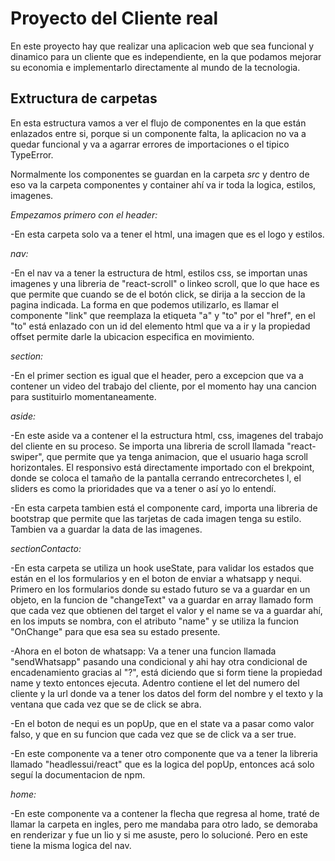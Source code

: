 # Proyecto del Cliente real

En este proyecto hay que realizar una aplicacion web que sea funcional y dinamico para un cliente que es independiente, en la que
podamos mejorar su economia e implementarlo directamente al mundo de la tecnologia.

## Extructura de carpetas

En esta estructura vamos a ver el flujo de componentes en la que están enlazados entre si, porque si un componente falta, la aplicacion
no va a quedar funcional y va a agarrar errores de importaciones o el tipico TypeError.

Normalmente los componentes se guardan en la carpeta *src* y dentro de eso va la carpeta componentes y container ahí va ir toda la logica, estilos, imagenes.

*Empezamos primero con el header:*

-En esta carpeta solo va a tener el html, una imagen que es el logo y estilos.

*nav:*

-En el nav va a tener la estructura de html, estilos css, se importan unas imagenes y una libreria de "react-scroll" o linkeo scroll, que lo que hace es que permite que cuando se de el botón click, se dirija a la seccion de la pagina indicada.
La forma en que podemos utilizarlo, es llamar el componente "link" que reemplaza la etiqueta "a" y "to" por el "href", en el "to" está enlazado con un id del elemento html que va a ir y la propiedad offset permite darle la ubicacion especifica en movimiento.

*section:*

-En el primer section es igual que el header, pero a excepcion que va a contener un video del trabajo del cliente, por el momento hay una cancion para sustituirlo momentaneamente.

*aside:*

-En este aside va a contener el la estructura html, css, imagenes del trabajo del cliente en su proceso. Se importa una libreria de scroll llamada "react-swiper", que permite que ya tenga animacion, que el usuario haga scroll horizontales. El responsivo está directamente importado con el brekpoint, donde se coloca el tamaño de la pantalla cerrando entrecorchetes l, el sliders es como la prioridades que va a tener o así yo lo entendí.

-En esta carpeta tambien está el componente card, importa una libreria de bootstrap que permite que las tarjetas de cada imagen tenga su estilo. Tambien va a guardar la data de las imagenes.

*sectionContacto:*

-En esta carpeta se utiliza un hook useState, para validar los estados que están en el los formularios y en el boton de enviar a whatsapp y nequi. Primero en los formularios donde su estado futuro se va a guardar en un objeto, en la funcion de "changeText" va a guardar en array llamado form que cada vez que obtienen del target el valor y el name se va a guardar ahí, en los imputs se nombra, con el atributo "name" y se utiliza la funcion "OnChange" para que esa sea su estado presente.

-Ahora en el boton de whatsapp: Va a tener una funcion llamada "sendWhatsapp" pasando una condicional y ahi hay otra condicional de encadenamiento gracias al "?", está diciendo que si form tiene la propiedad name y texto entonces ejecuta. Adentro contiene el let del numero del cliente y la url donde va a tener los datos del form del nombre y el texto y la ventana que cada vez que se de click se abra.

-En el boton de nequi es un popUp, que en el state va a pasar como valor falso, y que en su funcion que cada vez que se de click va a ser true.

-En este componente va a tener otro componente que va a tener la libreria llamado "headlessui/react" que es la logica del popUp, entonces acá solo seguí la documentacion de npm.

*home:*

-En este componente va a contener la flecha que regresa al home, traté de llamar la carpeta en ingles, pero me mandaba para otro lado, se demoraba en renderizar y fue un lio y si me asuste, pero lo solucioné. Pero en este tiene la misma logica del nav.
